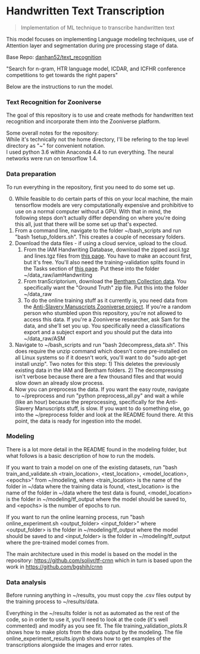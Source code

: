 # Handwritten Text Transcription

> Implementation of ML technique to transcribe handwritten text 

This model focuses on implementing Language modeling techniques, use of Attention layer and segmentation during pre processing stage of data.

Base Repo: [danhan52/text_recognition](https://github.com/danhan52/text_recognition)

"Search for n-gram, HTR language model, ICDAR, and ICFHR conference competitions to get towards the right papers"


Below are the instructions to run the model.
### Text Recognition for Zooniverse

The goal of this repository is to use and create methods for handwritten text recognition and incorporate them into the Zooniverse platform.

Some overall notes for the repository:  
While it's technically not the home directory, I'll be refering to the top level directory as "~" for convenient notation.  
I used python 3.6 within Anaconda 4.4 to run everything. The neural networks were run on tensorflow 1.4.

### Data preparation
To run everything in the repository, first you need to do some set up.

0. While feasible to do certain parts of this on your local machine, the main tensorflow models are very computationally expensive and prohibitive to use on a normal computer without a GPU. With that in mind, the following steps don't actually differ depending on where you're doing this all, just that there will be some set up that's expected. 
1. From a command line, navigate to the folder ~/bash_scripts and run "bash 1setup_folders.sh". This creates a couple of necessary folders.
2. Download the data files - if using a cloud service, upload to the cloud.
    1. From the IAM Handwriting Database, download the zipped ascii.tgz and lines.tgz files from [this page](http://www.fki.inf.unibe.ch/databases/iam-handwriting-database/download-the-iam-handwriting-database). You have to make an account first, but it's free. You'll also need the training-validation splits found in the Tasks section of [this page](http://www.fki.inf.unibe.ch/databases/iam-handwriting-database). Put these into the folder ~/data_raw/iamHandwriting
    2. From tranScriptorium, download the [Bentham Collection data](http://transcriptorium.eu/datasets/bentham-collection/). You specifically want the "Ground Truth" zip file. Put this into the folder ~/data_raw
    3. To do the online training stuff as it currently is, you need data from the [Anti-Slavery Manuscripts Zooniverse project](https://www.antislaverymanuscripts.org). If you're a random person who stumbled upon this repository, you're not allowed to access this data. If you're a Zooniverse researcher, ask Sam for the data, and she'll set you up. You specifically need a classifications export and a subject export and you should put the data into ~/data_raw/ASM
3. Navigate to ~/bash_scripts and run "bash 2decompress_data.sh". This does require the unzip command which doesn't come pre-installed on all Linux systems so if it doesn't work, you'll want to do "sudo apt-get install unzip". Two notes for this step: 1) This deletes the previously existing data in the IAM and Bentham folders. 2) The decompressing isn't verbose because there are a few thousand files and that would slow down an already slow process.
4. Now you can preprocess the data. If you want the easy route, navigate to ~/preprocess and run "python preprocess_all.py" and wait a while (like an hour) because the preprocessing, specifically for the Anti-Slavery Manuscripts stuff, is slow. If you want to do something else, go into the ~/preprocess folder and look at the README found there. At this point, the data is ready for ingestion into the model.

### Modeling
There is a lot more detail in the README found in the modeling folder, but what follows is a basic description of how to run the models.

If you want to train a model on one of the existing datasets, run "bash train_and_validate.sh \<train\_location\>, \<test\_location\>, \<model\_location\>, \<epochs\>" from ~/modeling, where \<train\_location\> is the name of the folder in ~/data where the training data is found, \<test\_location\> is the name of the folder in ~/data where the test data is found, \<model\_location\> is the folder in ~/modeling/tf_output where the model should be saved to, and \<epochs\> is the number of epochs to run.

If you want to run the online learning process, run "bash online_experiment.sh \<output\_folder\> \<input\_folder\>" where \<output\_folder\> is the folder in ~/modeling/tf_output where the model should be saved to and \<input\_folder\> is the folder in ~/modeling/tf_output where the pre-trained model comes from.

The main architecture used in this model is based on the model in the repository:
https://github.com/solivr/tf-crnn
which in turn is based upon the work in
https://github.com/bgshih/crnn

### Data analysis
Before running anything in ~/results, you must copy the .csv files output by the training process to ~/results/data.

Everything in the ~/results folder is not as automated as the rest of the code, so in order to use it, you'll need to look at the code (it's well commented) and modify as you see fit. The file training_validation_plots.R shows how to make plots from the data output by the modeling. The file online_experiment_results.ipynb shows how to get examples of the transcriptions alongside the images and error rates. 

